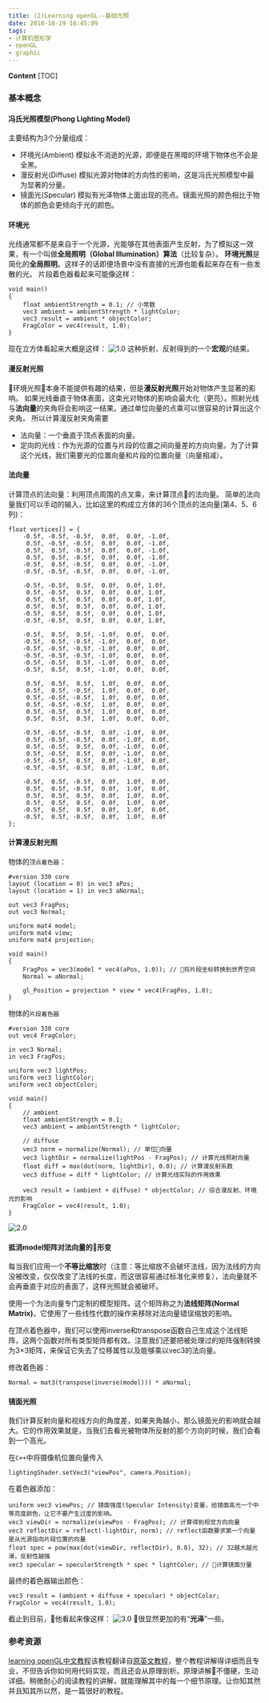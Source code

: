```yaml
---
title: (2)Learning openGL--基础光照
date: 2018-10-19 16:45:09
tags: 
- 计算机图形学
- openGL
- graphic
---
```


**Content**
[TOC]

### 基本概念
#### 冯氏光照模型(Phong Lighting Model)
主要结构为3个分量组成：
* 环境光(Ambient)
模拟永不消逝的光源，即便是在黑暗的环境下物体也不会是全黑。
* 漫反射光(Diffuse)
模拟光源对物体的方向性的影响，这是冯氏光照模型中最为显著的分量。
* 镜面光(Specular)
模拟有光泽物体上面出现的亮点。镜面光照的颜色相比于物体的颜色会更倾向于光的颜色。

#### 环境光
光线通常都不是来自于一个光源，光能够在其他表面产生反射，为了模拟这一效果，有一个叫做**全局照明（Global Illumination）算法**（比较复杂）。
**环境光照**是简化的**全局照明**。这样子的话即便场景中没有直接的光源也能看起来存在有一些发散的光。
片段着色器看起来可能像这样：
```
void main()
{
    float ambientStrength = 0.1; // 小常数
    vec3 ambient = ambientStrength * lightColor;
    vec3 result = ambient * objectColor;
    FragColor = vec4(result, 1.0);
}
```
现在立方体看起来大概是这样：
![1.0](2-Learn-openGL-基础光照/1.0.png)
这种折射、反射得到的一个**宏观**的结果。

#### 漫反射光照
环境光照本身不能提供有趣的结果，但是**漫反射光照**开始对物体产生显著的影响。
如果光线垂直于物体表面，这束光对物体的影响会最大化（更亮）。照射光线与**法向量**的夹角将会影响这一结果。通过单位向量的点乘可以很容易的计算出这个夹角。
所以计算漫反射夹角需要
* 法向量：一个垂直于顶点表面的向量。
* 定向的光线：作为光源的位置与片段的位置之间向量差的方向向量。为了计算这个光线，我们需要光的位置向量和片段的位置向量（向量相减）。

#### 法向量
计算顶点的法向量：利用顶点周围的点叉乘，来计算顶点的法向量。
简单的法向量我们可以手动的输入，比如这里的构成立方体的36个顶点的法向量(第4、5、6列)：
```
float vertices[] = {
    -0.5f, -0.5f, -0.5f,  0.0f,  0.0f, -1.0f,
     0.5f, -0.5f, -0.5f,  0.0f,  0.0f, -1.0f, 
     0.5f,  0.5f, -0.5f,  0.0f,  0.0f, -1.0f, 
     0.5f,  0.5f, -0.5f,  0.0f,  0.0f, -1.0f, 
    -0.5f,  0.5f, -0.5f,  0.0f,  0.0f, -1.0f, 
    -0.5f, -0.5f, -0.5f,  0.0f,  0.0f, -1.0f, 

    -0.5f, -0.5f,  0.5f,  0.0f,  0.0f, 1.0f,
     0.5f, -0.5f,  0.5f,  0.0f,  0.0f, 1.0f,
     0.5f,  0.5f,  0.5f,  0.0f,  0.0f, 1.0f,
     0.5f,  0.5f,  0.5f,  0.0f,  0.0f, 1.0f,
    -0.5f,  0.5f,  0.5f,  0.0f,  0.0f, 1.0f,
    -0.5f, -0.5f,  0.5f,  0.0f,  0.0f, 1.0f,

    -0.5f,  0.5f,  0.5f, -1.0f,  0.0f,  0.0f,
    -0.5f,  0.5f, -0.5f, -1.0f,  0.0f,  0.0f,
    -0.5f, -0.5f, -0.5f, -1.0f,  0.0f,  0.0f,
    -0.5f, -0.5f, -0.5f, -1.0f,  0.0f,  0.0f,
    -0.5f, -0.5f,  0.5f, -1.0f,  0.0f,  0.0f,
    -0.5f,  0.5f,  0.5f, -1.0f,  0.0f,  0.0f,

     0.5f,  0.5f,  0.5f,  1.0f,  0.0f,  0.0f,
     0.5f,  0.5f, -0.5f,  1.0f,  0.0f,  0.0f,
     0.5f, -0.5f, -0.5f,  1.0f,  0.0f,  0.0f,
     0.5f, -0.5f, -0.5f,  1.0f,  0.0f,  0.0f,
     0.5f, -0.5f,  0.5f,  1.0f,  0.0f,  0.0f,
     0.5f,  0.5f,  0.5f,  1.0f,  0.0f,  0.0f,

    -0.5f, -0.5f, -0.5f,  0.0f, -1.0f,  0.0f,
     0.5f, -0.5f, -0.5f,  0.0f, -1.0f,  0.0f,
     0.5f, -0.5f,  0.5f,  0.0f, -1.0f,  0.0f,
     0.5f, -0.5f,  0.5f,  0.0f, -1.0f,  0.0f,
    -0.5f, -0.5f,  0.5f,  0.0f, -1.0f,  0.0f,
    -0.5f, -0.5f, -0.5f,  0.0f, -1.0f,  0.0f,

    -0.5f,  0.5f, -0.5f,  0.0f,  1.0f,  0.0f,
     0.5f,  0.5f, -0.5f,  0.0f,  1.0f,  0.0f,
     0.5f,  0.5f,  0.5f,  0.0f,  1.0f,  0.0f,
     0.5f,  0.5f,  0.5f,  0.0f,  1.0f,  0.0f,
    -0.5f,  0.5f,  0.5f,  0.0f,  1.0f,  0.0f,
    -0.5f,  0.5f, -0.5f,  0.0f,  1.0f,  0.0f
};
```
#### 计算漫反射光照
物体的`顶点着色器`：
```
#version 330 core
layout (location = 0) in vec3 aPos;
layout (location = 1) in vec3 aNormal;

out vec3 FragPos;
out vec3 Normal;

uniform mat4 model;
uniform mat4 view;
uniform mat4 projection;

void main()
{
    FragPos = vec3(model * vec4(aPos, 1.0)); // 将片段坐标转换到世界空间
    Normal = aNormal;
    
    gl_Position = projection * view * vec4(FragPos, 1.0);
}
```
物体的`片段着色器`
```
#version 330 core
out vec4 FragColor;

in vec3 Normal;  
in vec3 FragPos;  
  
uniform vec3 lightPos; 
uniform vec3 lightColor;
uniform vec3 objectColor;

void main()
{
    // ambient
    float ambientStrength = 0.1;
    vec3 ambient = ambientStrength * lightColor;
  	
    // diffuse 
    vec3 norm = normalize(Normal); // 单位向量
    vec3 lightDir = normalize(lightPos - FragPos); // 计算光线照射向量
    float diff = max(dot(norm, lightDir), 0.0); // 计算漫反射系数
    vec3 diffuse = diff * lightColor; // 计算光线实际的作用效果
            
    vec3 result = (ambient + diffuse) * objectColor; // 综合漫反射、环境光的影响
    FragColor = vec4(result, 1.0); 
} 
```
![2.0](2-Learn-openGL-基础光照/2.0.png)

#### 抵消model矩阵对法向量的形变
每当我们应用一个**不等比缩放**时（注意：等比缩放不会破坏法线，因为法线的方向没被改变，仅仅改变了法线的长度，而这很容易通过标准化来修复），法向量就不会再垂直于对应的表面了，这样光照就会被破坏。

使用一个为法向量专门定制的模型矩阵。这个矩阵称之为**法线矩阵(Normal Matrix)**，它使用了一些线性代数的操作来移除对法向量错误缩放的影响。

在顶点着色器中，我们可以使用inverse和transpose函数自己生成这个法线矩阵，这两个函数对所有类型矩阵都有效。注意我们还要把被处理过的矩阵强制转换为3×3矩阵，来保证它失去了位移属性以及能够乘以vec3的法向量。

修改着色器：
```
Normal = mat3(transpose(inverse(model))) * aNormal;
```


#### 镜面光照
我们计算反射向量和视线方向的角度差，如果夹角越小，那么镜面光的影响就会越大。它的作用效果就是，当我们去看光被物体所反射的那个方向的时候，我们会看到一个高光。

在`C++`中将摄像机位置向量传入
```
lightingShader.setVec3("viewPos", camera.Position);
```

在着色器添加：
```
uniform vec3 viewPos; // 镜面强度(Specular Intensity)变量，给镜面高光一个中等亮度颜色，让它不要产生过度的影响。
vec3 viewDir = normalize(viewPos - FragPos); // 计算得到视觉方向向量
vec3 reflectDir = reflect(-lightDir, norm); // reflect函数要求第一个向量是从光源指向片段位置的向量
float spec = pow(max(dot(viewDir, reflectDir), 0.0), 32); // 32越大越光滑，反射性越强
vec3 specular = specularStrength * spec * lightColor; // 计算镜面分量
```
最终的着色器输出颜色：
```
vec3 result = (ambient + diffuse + specular) * objectColor;
FragColor = vec4(result, 1.0);
```
截止到目前，他看起来像这样：
![3.0](2-Learn-openGL-基础光照/3.0.png)
很显然更加的有“**光泽**”一些。

### 参考资源
[learning openGL中文教程](https://learnopengl-cn.github.io/01%20Getting%20started/09%20Camera/)该教程翻译自[原英文教程](https://learnopengl.com)，整个教程讲解得详细而且专业，不但告诉你如何用代码实现，而且还会从原理剖析。原理讲解不僵硬，生动详细。稍微耐心的阅读教程的讲解，就能理解其中的每一个细节原理。让你知其然并且知其所以然，是一篇很好的教程。